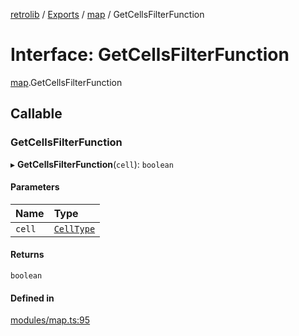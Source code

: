 [retrolib](../README.md) / [Exports](../modules.md) / [map](../modules/map.md) / GetCellsFilterFunction

# Interface: GetCellsFilterFunction

[map](../modules/map.md).GetCellsFilterFunction

## Callable

### GetCellsFilterFunction

▸ **GetCellsFilterFunction**(`cell`): `boolean`

#### Parameters

| Name | Type |
| :------ | :------ |
| `cell` | [`CellType`](../modules/map.md#celltype) |

#### Returns

`boolean`

#### Defined in

[modules/map.ts:95](https://github.com/philbgarner/retrolib/blob/9851c78/src/modules/map.ts#L95)

